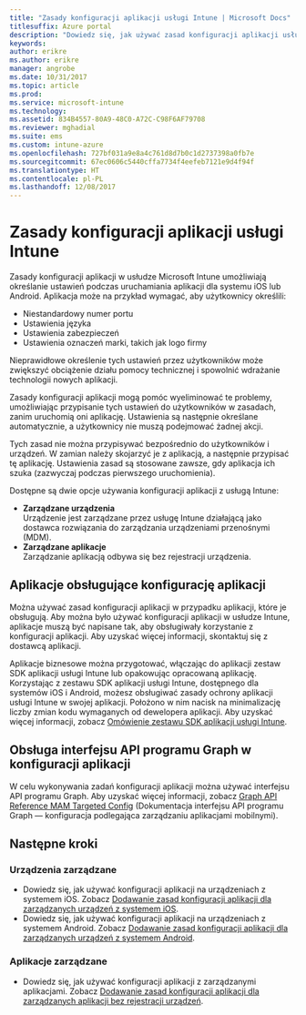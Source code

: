 ```yaml
---
title: "Zasady konfiguracji aplikacji usługi Intune | Microsoft Docs"
titlesuffix: Azure portal
description: "Dowiedz się, jak używać zasad konfiguracji aplikacji usługi Intune."
keywords: 
author: erikre
ms.author: erikre
manager: angrobe
ms.date: 10/31/2017
ms.topic: article
ms.prod: 
ms.service: microsoft-intune
ms.technology: 
ms.assetid: 834B4557-80A9-48C0-A72C-C98F6AF79708
ms.reviewer: mghadial
ms.suite: ems
ms.custom: intune-azure
ms.openlocfilehash: 727bf031a9e8a4c761d8d7b0c1d2737398a0fb7e
ms.sourcegitcommit: 67ec0606c5440cffa7734f4eefeb7121e9d4f94f
ms.translationtype: HT
ms.contentlocale: pl-PL
ms.lasthandoff: 12/08/2017
---
```

# <a name="app-configuration-policies-for-intune"></a>Zasady konfiguracji aplikacji usługi Intune

Zasady konfiguracji aplikacji w usłudze Microsoft Intune umożliwiają określanie ustawień podczas uruchamiania aplikacji dla systemu iOS lub Android. Aplikacja może na przykład wymagać, aby użytkownicy określili:

- Niestandardowy numer portu
- Ustawienia języka
- Ustawienia zabezpieczeń
- Ustawienia oznaczeń marki, takich jak logo firmy

Nieprawidłowe określenie tych ustawień przez użytkowników może zwiększyć obciążenie działu pomocy technicznej i spowolnić wdrażanie technologii nowych aplikacji.

Zasady konfiguracji aplikacji mogą pomóc wyeliminować te problemy, umożliwiając przypisanie tych ustawień do użytkowników w zasadach, zanim uruchomią oni aplikację. Ustawienia są następnie określane automatycznie, a użytkownicy nie muszą podejmować żadnej akcji.

Tych zasad nie można przypisywać bezpośrednio do użytkowników i urządzeń. W zamian należy skojarzyć je z aplikacją, a następnie przypisać tę aplikację. Ustawienia zasad są stosowane zawsze, gdy aplikacja ich szuka (zazwyczaj podczas pierwszego uruchomienia).

Dostępne są dwie opcje używania konfiguracji aplikacji z usługą Intune:
 - **Zarządzane urządzenia**  
   Urządzenie jest zarządzane przez usługę Intune działającą jako dostawca rozwiązania do zarządzania urządzeniami przenośnymi (MDM).
 - **Zarządzane aplikacje**  
   Zarządzanie aplikacją odbywa się bez rejestracji urządzenia.

## <a name="apps-that-support-app-configuration"></a>Aplikacje obsługujące konfigurację aplikacji

Można używać zasad konfiguracji aplikacji w przypadku aplikacji, które je obsługują. Aby można było używać konfiguracji aplikacji w usłudze Intune, aplikacje muszą być napisane tak, aby obsługiwały korzystanie z konfiguracji aplikacji. Aby uzyskać więcej informacji, skontaktuj się z dostawcą aplikacji.

Aplikacje biznesowe można przygotować, włączając do aplikacji zestaw SDK aplikacji usługi Intune lub opakowując opracowaną aplikację. Korzystając z zestawu SDK aplikacji usługi Intune, dostępnego dla systemów iOS i Android, możesz obsługiwać zasady ochrony aplikacji usługi Intune w swojej aplikacji. Położono w nim nacisk na minimalizację liczby zmian kodu wymaganych od dewelopera aplikacji. Aby uzyskać więcej informacji, zobacz [Omówienie zestawu SDK aplikacji usługi Intune](app-sdk.md).

## <a name="graph-api-support-for-app-configuration"></a>Obsługa interfejsu API programu Graph w konfiguracji aplikacji

W celu wykonywania zadań konfiguracji aplikacji można używać interfejsu API programu Graph. Aby uzyskać więcej informacji, zobacz [Graph API Reference MAM Targeted Config](https://graph.microsoft.io/docs/api-reference/beta/api/intune_mam_targetedmanagedappconfiguration_create) (Dokumentacja interfejsu API programu Graph — konfiguracja podlegająca zarządzaniu aplikacjami mobilnymi).

## <a name="next-steps"></a>Następne kroki

### <a name="managed-devices"></a>Urządzenia zarządzane

 - Dowiedz się, jak używać konfiguracji aplikacji na urządzeniach z systemem iOS.  Zobacz [Dodawanie zasad konfiguracji aplikacji dla zarządzanych urządzeń z systemem iOS](app-configuration-policies-use-ios.md).
 - Dowiedz się, jak używać konfiguracji aplikacji na urządzeniach z systemem Android.  Zobacz [Dodawanie zasad konfiguracji aplikacji dla zarządzanych urządzeń z systemem Android](app-configuration-policies-use-android.md).

### <a name="managed-apps"></a>Aplikacje zarządzane

 - Dowiedz się, jak używać konfiguracji aplikacji z zarządzanymi aplikacjami. Zobacz [Dodawanie zasad konfiguracji aplikacji dla zarządzanych aplikacji bez rejestracji urządzeń](app-configuration-policies-managed-app.md).